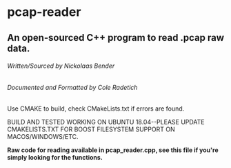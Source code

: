 # pcap-reader
## An open-sourced C++ program to read .pcap raw data.

###### *Written/Sourced by Nickolaas Bender*
###### *Documented and Formatted by Cole Radetich*


Use CMAKE to build, check CMakeLists.txt if errors are found.

BUILD AND TESTED WORKING ON UBUNTU 18.04--PLEASE UPDATE CMAKELISTS.TXT FOR BOOST FILESYSTEM SUPPORT ON MACOS/WINDOWS/ETC.

**Raw code for reading available in pcap_reader.cpp, see this file if you're simply looking for the functions.**

